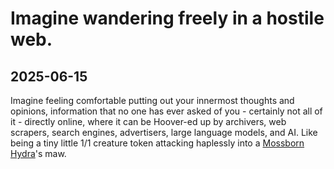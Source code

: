 # Imagine wandering freely in a hostile web.

## 2025-06-15

Imagine feeling comfortable putting out your innermost thoughts and opinions, information that no one has ever asked of you - certainly not all of it - directly online, where it can be Hoover-ed up by archivers, web scrapers, search engines, advertisers, large language models, and AI. Like being a tiny little 1/1 creature token attacking haplessly into a [Mossborn Hydra](https://scryfall.com/card/fdn/107/mossborn-hydra)'s maw.